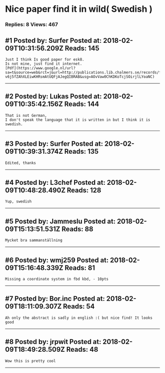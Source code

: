 # Nice paper find it in wild( Swedish )

### Replies: 8 Views: 467

## \#1 Posted by: Surfer Posted at: 2018-02-09T10:31:56.209Z Reads: 145

```
Just I think Is good paper for esk8.
Is not mine, just find it internet.
[Pdf](https://www.google.nl/url?sa=t&source=web&rct=j&url=http://publications.lib.chalmers.se/records/fulltext/219274/219274.pdf&ved=2ahUKEwiil-v6j5fZAhXLEiwKHRsmAtUQFjAJegQIBRAB&usg=AOvVaw0ChKDKoTcjSOirjlLYoaNC)
```

---
## \#2 Posted by: Lukas Posted at: 2018-02-09T10:35:42.156Z Reads: 144

```
That is not German,
I don't speak the language that it is written in but I think it is swedish.
```

---
## \#3 Posted by: Surfer Posted at: 2018-02-09T10:39:31.374Z Reads: 135

```
Edited, thanks
```

---
## \#4 Posted by: L3chef Posted at: 2018-02-09T10:48:28.490Z Reads: 128

```
Yup, swedish
```

---
## \#5 Posted by: Jammeslu Posted at: 2018-02-09T15:13:51.531Z Reads: 88

```
Mycket bra sammanställning
```

---
## \#6 Posted by: wmj259 Posted at: 2018-02-09T15:16:48.339Z Reads: 81

```
Missing a coordinate system in fbd kbd, - 10pts
```

---
## \#7 Posted by: Bor.inc Posted at: 2018-02-09T18:11:09.307Z Reads: 54

```
Ah only the abstract is sadly in english :( but nice find! It looks good
```

---
## \#8 Posted by: jrpwit Posted at: 2018-02-09T18:49:28.509Z Reads: 48

```
Wow this is pretty cool
```

---
